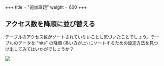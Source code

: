 +++
title = "追加課題"
weight = 600
+++

## アクセス数を降順に並び替える

テーブルのアクセス数がソートされていないことに気づいたことでしょう。テーブルのデータを "hits" の降順 (多い方が上) にソートするための設定方法を見つけ出してみてはいかがでしょうか？

![](./viewer2.png)